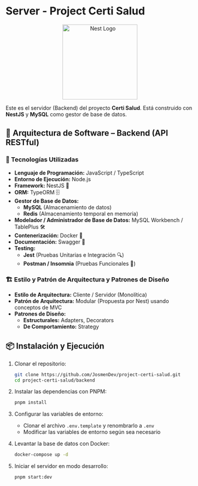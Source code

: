 # Server - Project Certi Salud

<p align="center">
  <a href="http://nestjs.com/" target="blank"><img src="https://nestjs.com/img/logo-small.svg" width="200" alt="Nest Logo" /></a>
</p>

Este es el servidor (Backend) del proyecto **Certi Salud**. Está construido con **NestJS** y **MySQL** como gestor de base de datos.

## 🚀 Arquitectura de Software – Backend (API RESTful)

### 📌 Tecnologías Utilizadas

- **Lenguaje de Programación:** JavaScript / TypeScript
- **Entorno de Ejecución:** Node.js
- **Framework:** NestJS 🚀
- **ORM:** TypeORM 🗄️
- **Gestor de Base de Datos:**
  - **MySQL** (Almacenamiento de datos)
  - **Redis** (Almacenamiento temporal en memoria)
- **Modelador / Administrador de Base de Datos:** MySQL Workbench / TablePlus 🛠️
- **Contenerización:** Docker 🐳
- **Documentación:** Swagger 📄
- **Testing:**
  - **Jest** (Pruebas Unitarias e Integración 🔍)
  - **Postman / Insomnia** (Pruebas Funcionales 📡)

### 🏗️ Estilo y Patrón de Arquitectura y Patrones de Diseño

- **Estilo de Arquitectura:** Cliente / Servidor (Monolítica)
- **Patrón de Arquitectura:** Modular (Propuesta por Nest) usando conceptos de MVC
- **Patrones de Diseño:**
  - **Estructurales:** Adapters, Decorators
  - **De Comportamiento:** Strategy

## 📦 Instalación y Ejecución

1. Clonar el repositorio:

   ```sh
   git clone https://github.com/JosmenDev/project-certi-salud.git
   cd project-certi-salud/backend
   ```

2. Instalar las dependencias con PNPM:

   ```sh
   pnpm install
   ```

3. Configurar las variables de entorno:

   - Clonar el archivo `.env.template` y renombrarlo a `.env`
   - Modificar las variables de entorno según sea necesario

4. Levantar la base de datos con Docker:

   ```sh
   docker-compose up -d
   ```

5. Iniciar el servidor en modo desarrollo:

   ```sh
   pnpm start:dev
   ```

